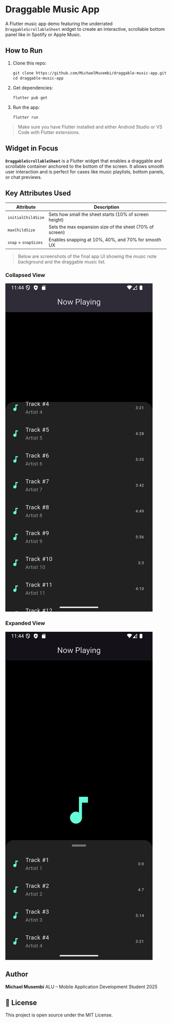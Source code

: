 # Draggable Music App

A Flutter music app demo featuring the underrated `DraggableScrollableSheet` widget to create an interactive, scrollable bottom panel like in Spotify or Apple Music.

##  How to Run

1. Clone this repo:

   ```
   git clone https://github.com/MichaelMusembi/draggable-music-app.git  
   cd draggable-music-app  
   ```

2. Get dependencies:

   ```
   flutter pub get
   ```

3. Run the app:

   ```
   flutter run
   ```

> Make sure you have Flutter installed and either Android Studio or VS Code with Flutter extensions.

##  Widget in Focus

**`DraggableScrollableSheet`** is a Flutter widget that enables a draggable and scrollable container anchored to the bottom of the screen. It allows smooth user interaction and is perfect for cases like music playlists, bottom panels, or chat previews.

##  Key Attributes Used

| Attribute            | Description                                              |
| -------------------- | -------------------------------------------------------- |
| `initialChildSize`   | Sets how small the sheet starts (10% of screen height)   |
| `maxChildSize`       | Sets the max expansion size of the sheet (70% of screen) |
| `snap` + `snapSizes` | Enables snapping at 10%, 40%, and 70% for smooth UX      |


> Below are screenshots of the final app UI showing the music note background and the draggable music list.

###  Collapsed View
![Collapsed View](https://raw.githubusercontent.com/MichaelMusembi/draggable-music-app/main/screenshots/app_ui.png)

###  Expanded View
![Expanded View](https://raw.githubusercontent.com/MichaelMusembi/draggable-music-app/main/screenshots/app_ui2.png)


##  Author

**Michael Musembi**
ALU – Mobile Application Development Student
2025

## 📄 License

This project is open source under the MIT License.
